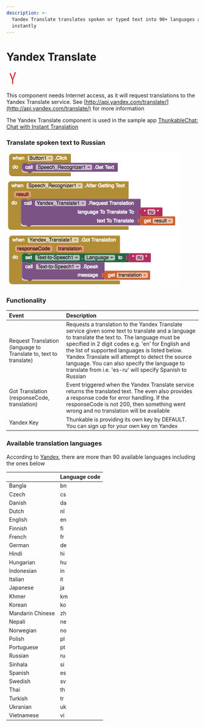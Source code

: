 ```yaml
---
description: >-
  Yandex Translate translates spoken or typed text into 90+ languages almost
  instantly
---
```


# Yandex Translate

###  ![](../../../../.gitbook/assets/yandex-icon.png)

This component needs Internet access, as it will request translations to the Yandex Translate service. See [http://api.yandex.com/translate/](http://api.yandex.com/translate/) for more information

The Yandex Translate component is used in the sample app [ThunkableChat: Chat with Instant Translation](https://www.gitbook.com/book/albertching/thunkable-docs/edit#)

### Translate spoken text to Russian

![](../../../../.gitbook/assets/yandex-translate-blocks.png)

### Functionality

| Event | Description |
| :--- | :--- |
| Request Translation \(language to Translate to, text to translate\) | Requests a translation to the Yandex Translate service given some text to translate and a language to translate the text to. The language must be specified in 2 digit codes e.g. 'en' for English and the list of supported languages is listed below. Yandex Translate will attempt to detect the source language. You can also specify the language to translate from i.e. 'es-ru' will specify Spanish to Russian |
| Got Translation \(responseCode, translation\) | Event triggered when the Yandex Translate service returns the translated text. The even also provides a response code for error handling. If the responseCode is not 200, then something went wrong and no translation will be available |
| Yandex Key | Thunkable is providing its own key by DEFAULT. You can sign up for your own key on Yandex |

### Available translation languages

According to [Yandex](https://tech.yandex.com/translate/doc/dg/concepts/api-overview-docpage/#languages), there are more than 90 available languages including the ones below

|  | Language code |
| :--- | :--- |
| Bangla | bn |
| Czech | cs |
| Danish | da |
| Dutch | nl |
| English | en |
| Finnish | fi |
| French | fr |
| German | de |
| Hindi | hi |
| Hungarian | hu |
| Indonesian | in |
| Italian | it |
| Japanese | ja |
| Khmer | km |
| Korean | ko |
| Mandarin Chinese | zh |
| Nepali | ne |
| Norwegian | no |
| Polish | pl |
| Portuguese | pt |
| Russian | ru |
| Sinhala | si |
| Spanish | es |
| Swedish | sv |
| Thai | th |
| Turkish | tr |
| Ukranian | uk |
| Vietnamese | vi |

